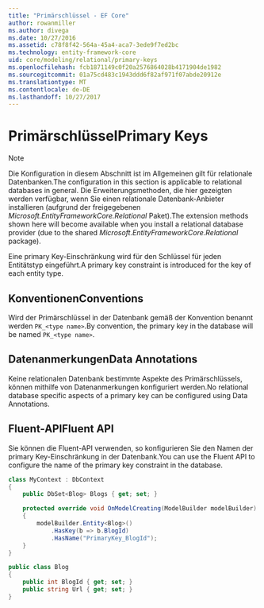```yaml
---
title: "Primärschlüssel - EF Core"
author: rowanmiller
ms.author: divega
ms.date: 10/27/2016
ms.assetid: c78f8f42-564a-45a4-aca7-3ede9f7ed2bc
ms.technology: entity-framework-core
uid: core/modeling/relational/primary-keys
ms.openlocfilehash: fcb1871149c0f20a2576864028b4171904de1982
ms.sourcegitcommit: 01a75cd483c1943ddd6f82af971f07abde20912e
ms.translationtype: MT
ms.contentlocale: de-DE
ms.lasthandoff: 10/27/2017
---
```

# <a name="primary-keys"></a><span data-ttu-id="65042-102">Primärschlüssel</span><span class="sxs-lookup"><span data-stu-id="65042-102">Primary Keys</span></span>

> [!NOTE]  
> <span data-ttu-id="65042-103">Die Konfiguration in diesem Abschnitt ist im Allgemeinen gilt für relationale Datenbanken.</span><span class="sxs-lookup"><span data-stu-id="65042-103">The configuration in this section is applicable to relational databases in general.</span></span> <span data-ttu-id="65042-104">Die Erweiterungsmethoden, die hier gezeigten werden verfügbar, wenn Sie einen relationale Datenbank-Anbieter installieren (aufgrund der freigegebenen *Microsoft.EntityFrameworkCore.Relational* Paket).</span><span class="sxs-lookup"><span data-stu-id="65042-104">The extension methods shown here will become available when you install a relational database provider (due to the shared *Microsoft.EntityFrameworkCore.Relational* package).</span></span>

<span data-ttu-id="65042-105">Eine primary Key-Einschränkung wird für den Schlüssel für jeden Entitätstyp eingeführt.</span><span class="sxs-lookup"><span data-stu-id="65042-105">A primary key constraint is introduced for the key of each entity type.</span></span>

## <a name="conventions"></a><span data-ttu-id="65042-106">Konventionen</span><span class="sxs-lookup"><span data-stu-id="65042-106">Conventions</span></span>

<span data-ttu-id="65042-107">Wird der Primärschlüssel in der Datenbank gemäß der Konvention benannt werden `PK_<type name>`.</span><span class="sxs-lookup"><span data-stu-id="65042-107">By convention, the primary key in the database will be named `PK_<type name>`.</span></span>

## <a name="data-annotations"></a><span data-ttu-id="65042-108">Datenanmerkungen</span><span class="sxs-lookup"><span data-stu-id="65042-108">Data Annotations</span></span>

<span data-ttu-id="65042-109">Keine relationalen Datenbank bestimmte Aspekte des Primärschlüssels, können mithilfe von Datenanmerkungen konfiguriert werden.</span><span class="sxs-lookup"><span data-stu-id="65042-109">No relational database specific aspects of a primary key can be configured using Data Annotations.</span></span>

## <a name="fluent-api"></a><span data-ttu-id="65042-110">Fluent-API</span><span class="sxs-lookup"><span data-stu-id="65042-110">Fluent API</span></span>

<span data-ttu-id="65042-111">Sie können die Fluent-API verwenden, so konfigurieren Sie den Namen der primary Key-Einschränkung in der Datenbank.</span><span class="sxs-lookup"><span data-stu-id="65042-111">You can use the Fluent API to configure the name of the primary key constraint in the database.</span></span>

<!-- [!code-csharp[Main](samples/core/relational/Modeling/FluentAPI/Samples/Relational/KeyName.cs?highlight=9)] -->
``` csharp
class MyContext : DbContext
{
    public DbSet<Blog> Blogs { get; set; }

    protected override void OnModelCreating(ModelBuilder modelBuilder)
    {
        modelBuilder.Entity<Blog>()
            .HasKey(b => b.BlogId)
            .HasName("PrimaryKey_BlogId");
    }
}

public class Blog
{
    public int BlogId { get; set; }
    public string Url { get; set; }
}
```
